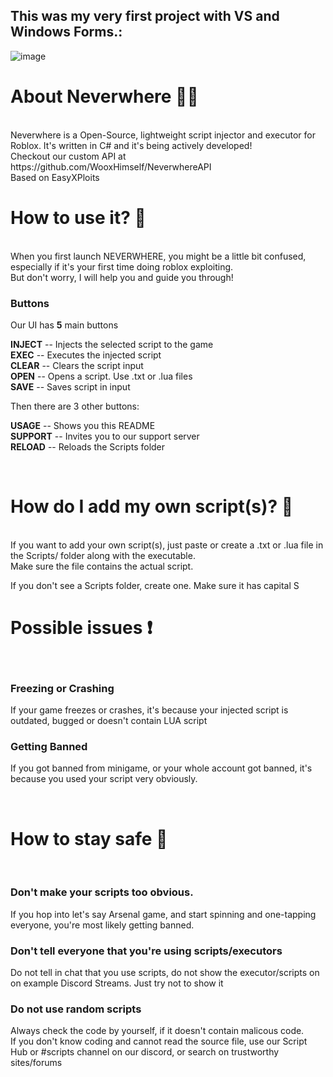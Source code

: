 
## This was my very first project with VS and Windows Forms.:

![image](https://user-images.githubusercontent.com/76164598/164978039-8194918e-7634-4824-a40a-058b2c9ebbe7.png)


# About Neverwhere 👩‍💻
<br>
Neverwhere is a Open-Source, lightweight script injector and executor for Roblox. It's written in C# and it's being actively developed!
<br>
Checkout our custom API at https://github.com/WooxHimself/NeverwhereAPI <br>
Based on EasyXPloits

# How to use it?  🚀
<br>
When you first launch NEVERWHERE, you might be a little bit confused, especially if it's your first time doing roblox exploiting.
<br> But don't worry, I will help you and guide you through!

### Buttons
Our UI has **5** main buttons<br>

**INJECT** -- Injects the selected script to the game<br>
**EXEC** -- Executes the injected script<br>
**CLEAR** -- Clears the script input<br>
**OPEN** -- Opens a script. Use .txt or .lua files<br>
**SAVE** -- Saves script in input
<br>

Then there are 3 other buttons:<br>

**USAGE** -- Shows you this README<br>
**SUPPORT** -- Invites you to our support server<br>
**RELOAD** -- Reloads the Scripts folder<br>

<br>

# How do I add my own script(s)? 📄
<br>
If you want to add your own script(s), just paste or create a .txt or .lua file in the Scripts/ folder along with the executable. <br>
Make sure the file contains the actual script.
<br>

If you don't see a Scripts folder, create one. Make sure it has capital S

# Possible issues ❗
<br>

### Freezing or Crashing

If your game freezes or crashes, it's because your injected script is outdated, bugged or doesn't contain LUA script <br>

### Getting Banned

If you got banned from minigame, or your whole account got banned, it's because you used your script very obviously. <br>

<br>

# How to stay safe 🌌

<br>

### Don't make your scripts too obvious. <br>
If you hop into let's say Arsenal game, and start spinning and one-tapping everyone, you're most likely getting banned.
<br>
### Don't tell everyone that you're using scripts/executors <br>
Do not tell in chat that you use scripts, do not show the executor/scripts on on example Discord Streams. Just try not to show it <br>
### Do not use random scripts <br>
Always check the code by yourself, if it doesn't contain malicous code. <br>
If you don't know coding and cannot read the source file, use our Script Hub or #scripts channel on our discord, or search on trustworthy sites/forums <br>
